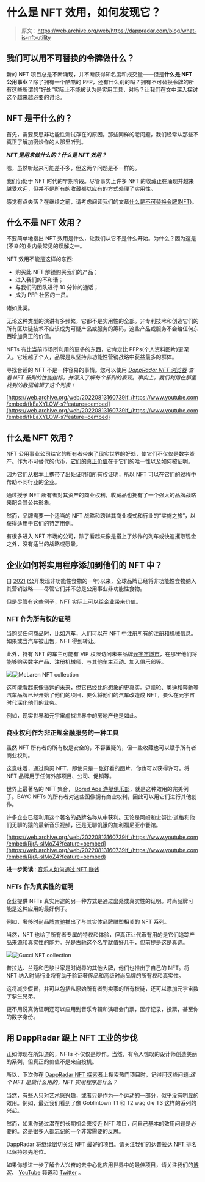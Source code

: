# 什么是 NFT 效用，如何发现它？

> 原文：<https://web.archive.org/web/https://dappradar.com/blog/what-is-nft-utility>

## 我们可以用不可替换的令牌做什么？

新的 NFT 项目总是不断涌现，并不断获得知名度和成交量——但是**什么是 NFT 公用事业**？除了拥有一个酷酷的 PFP，还有什么别的吗？拥有不可替换令牌的所有这些所谓的“好处”实际上不能被认为是实用工具，对吗？让我们在文中深入探讨这个越来越必要的讨论。

## NFT 是干什么的？

首先，需要反思非功能性测试存在的原因。那些同样的老问题，我们经常从那些不真正了解加密炒作的人那里听到。

***NFT 是用来做什么的？什么是 NFT 效用？***

嗯，虽然听起来可能差不多，但这两个问题是不一样的。

我们仍处于 NFT 时代的早期阶段。尽管事实上许多 NFT 的收藏正在涌现并越来越受欢迎，但并不是所有的收藏都以应有的方式处理了实用性。

感觉有点失落？在继续之前，请考虑阅读我们的文章[什么是不可替换令牌(NFT)](https://web.archive.org/web/20220813160739/https://dappradar.com/blog/what-are-non-fungible-tokens-nfts)。

## 什么不是 NFT 效用？

不要简单地指出 NFT 效用是什么，让我们从它不是什么开始。为什么？因为这是(不幸的)业内最常见的误解之一。

NFT 效用不能是这样的东西:

*   购买此 NFT 解锁购买我们的产品；
*   进入我们的不和谐；
*   与我们的团队进行 10 分钟的通话；
*   成为 PFP 社区的一员。

诸如此类。

无论这种类型的演讲有多频繁，它都不是实用性的全部。非专利技术和创造它们的所有区块链技术不应该成为可疑产品或服务的筹码，这些产品或服务不会给任何东西增加真正的价值。

NFTs 有比当前市场所利用的更多的东西，它肯定比 PFPs(个人资料图片)更深入。它超越了个人，品牌是从坚持非功能性营销战略中获益最多的群体。

寻找合适的 NFT 不是一件容易的事情。您可以使用 [*DappRadar NFT 浏览器*](https://web.archive.org/web/20220813160739/https://dappradar.com/hub/nft-explorer) *查看 NFT 系列的性能指标，并深入了解每个系列的表现。事实上，我们利用在那里找到的数据编辑了这个列表！*

[https://web.archive.org/web/20220813160739if_/https://www.youtube.com/embed/fkEaXYLOW-s?feature=oembed](https://web.archive.org/web/20220813160739if_/https://www.youtube.com/embed/fkEaXYLOW-s?feature=oembed)

## 什么是 NFT 效用？

NFT 公用事业公司给它的所有者带来了现实世界的好处，使它们不仅仅是数字资产。作为不可替代的代币，[它们的真正价值](https://web.archive.org/web/20220813160739/https://dappradar.com/hub/nft-value-estimator)在于它们的唯一性以及如何被证明。

因为它们从根本上携带了出处证明和所有权证明，所以 NFT 可以在它们的过程中帮助不同行业的企业。

通过授予 NFT 所有者对其资产的商业权利，收藏品也拥有了一个强大的品牌战略来配合其公共形象。

然而，品牌需要一个适当的 NFT 战略和跨越其商业模式和行业的“实施之旅”，以获得适用于它们的特定用例。

有很多进入 NFT 市场的公司，除了看起来像是搭上了炒作的列车或快速攫取现金之外，没有适当的战略或愿景。

## 企业如何将实用程序添加到他们的 NFT 中？

自 [2021](https://web.archive.org/web/20220813160739/https://dappradar.com/blog/2021-dapp-industry-report) (公开发现非功能性食物的一年)以来，全球品牌已经将非功能性食物纳入其营销战略——尽管它们并不总是公用事业非功能性食物。

但是尽管有这些例子，NFT 实际上可以给企业带来价值。

### NFT 作为所有权的证明

当购买任何商品时，比如汽车，人们可以在 NFT 中注册所有的注册和机械信息。如果或当汽车被出售，NFT 得到转让。

此外，持有 NFT 的车主可能有 VIP 权限访问未来品牌[元宇宙城市](https://web.archive.org/web/20220813160739/https://dappradar.com/blog/top-10-best-metaverse-virtual-worlds-with-land-nfts)，在那里他们将能够购买数字产品、注册机械师、与其他车主互动、加入俱乐部等。

![](img/89ce17e8b08b52142794e3646d64e120.png)![McLaren NFT collection](img/27522381efaa2c3c13c3b66b9391941b.png)

这可能看起来像遥远的未来，但它已经比你想象的更真实。迈凯轮、奥迪和奔驰等汽车品牌已经开始了他们的项目，要么将他们的汽车改造成 NFT，要么在元宇宙时代深化他们的业务。

例如，现实世界和元宇宙虚拟世界中的房地产也是如此。

### 商业权利作为非正规金融服务的一种工具

虽然 NFT 所有者的所有权是安全的，不容置疑的，但一些收藏也可以赋予所有者商业权利。

这意味着，通过购买 NFT，即使只是一张好看的图片，你也可以获得许可，将 NFT 品牌用于任何外部项目、公司、促销等。

世界上最著名的 NFT 集合， [Bored Ape 游艇俱乐部](https://web.archive.org/web/20220813160739/https://dappradar.com/hub/nft-explorer/collection/bored-ape-yacht-club)，就是这种效用的完美例子。BAYC NFTs 的所有者对这些图像拥有商业权利，因此可以用它们进行其他创作。

许多企业已经利用这个著名的品牌名称从中获利。无论是阿姆和史努比·道格和他们无聊的猿的最新音乐视频，还是无聊饥饿的加利福尼亚小餐馆。

[https://web.archive.org/web/20220813160739if_/https://www.youtube.com/embed/RjrA-slMoZ4?feature=oembed](https://web.archive.org/web/20220813160739if_/https://www.youtube.com/embed/RjrA-slMoZ4?feature=oembed)

**进一步阅读** : [音乐人如何通过 NFT 赚钱](https://web.archive.org/web/20220813160739/https://dappradar.com/blog/how-musicians-are-making-money-with-nfts)

### NFTs 作为真实性的证明

企业提供 NFTs 真实用途的另一种方式是通过出处或真实性的证明。时尚品牌可能是这种应用的最好例子。

例如，奢侈时尚品牌[古驰](https://web.archive.org/web/20220813160739/https://vault.gucci.com/en-US/story/metaverse)推出了与其实体品牌雕塑相关的 NFT 系列。

当然，NFT 也给了所有者专属的特权和体验，但真正让代币有用的是它们追踪产品来源和真实性的能力。光是古驰这个名字就值好几千，但前提是这是真迹。

![](img/a7da60b3c4ef2af6fb06a10d8a23447b.png)![Gucci NFT collection](img/66487891ed0637d0ca8abef92fe4bf9e.png)

普拉达、兰蔻和巴黎世家是时尚界的其他大牌，他们也推出了自己的 NFT。将 NFT 纳入时尚行业将有助于验证奢侈品和高级时尚品牌的所有权和真实性。

这将减少假冒，并可以包括从原始所有者到卖家的所有权链，还可以添加元宇宙数字孪生兄弟。

更不用说真伪证明还可以应用到音乐专辑和演唱会门票，医疗记录，投票，甚至你的数字身份。

## 用 DappRadar 跟上 NFT 工业的步伐

正如你现在所知道的，NFTs 不仅仅是炒作。当然，有令人惊叹的设计师创造美丽的系列，但真正的价值不是来自投机。

所以，下次你在 [DappRadar NFT 探索者](https://web.archive.org/web/20220813160739/https://dappradar.com/hub/nft-explorer)上搜索热门项目时，记得问这些问题:*这个 NFT 是做什么用的，NFT 实用程序是什么？*

当然，有些人只对艺术感兴趣，或者只是作为一个运动的一部分，似乎没有明显的效用。例如，最近我们看到了像 Goblintown T1 和 T2 wag die T3 这样的系列的兴起。

然而，如果你通过潜在的长期机会来接近 NFT 项目，问自己基本的效用问题是必要的。这是很多人都忘记的一个非常需要的反思。

DappRadar 将继续密切关注 NFT 最好的项目。请关注我们的[达普拉达 NFT 排名](https://web.archive.org/web/20220813160739/https://dappradar.com/nft)以保持领先地位。

如果你想进一步了解令人兴奋的去中心化应用世界中的最佳项目，请关注我们的[博客](https://web.archive.org/web/20220813160739/https://dappradar.com/blog/)、 [YouTube](https://web.archive.org/web/20220813160739/https://www.youtube.com/c/DappRadar) 频道和 [Twitter](https://web.archive.org/web/20220813160739/https://twitter.com/dappradar) 。